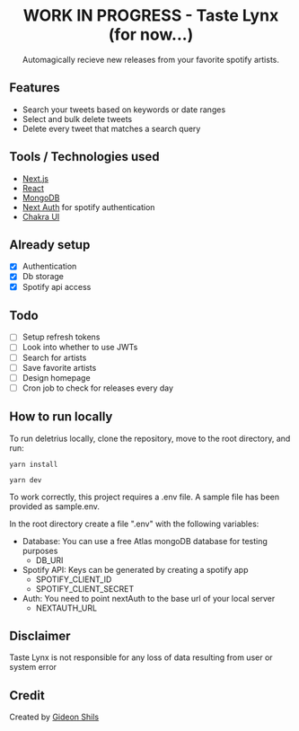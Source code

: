 <h1 align="center">WORK IN PROGRESS - Taste Lynx (for now...)</h1>
<p align="center">Automagically recieve new releases from your favorite spotify artists.</p>

## Features
* Search your tweets based on keywords or date ranges
* Select and bulk delete tweets
* Delete every tweet that matches a search query

## Tools / Technologies used
* [Next.js](https://nextjs.org/)
* [React](https://reactjs.org)
* [MongoDB](https://www.mongodb.com)
* [Next Auth](https://next-auth.js.org/) for spotify authentication
* [Chakra UI](https://chakra-ui.com/)

## Already setup
- [x] Authentication
- [x] Db storage
- [x] Spotify api access
## Todo
- [ ] Setup refresh tokens
- [ ] Look into whether to use JWTs
- [ ] Search for artists
- [ ] Save favorite artists
- [ ] Design homepage
- [ ] Cron job to check for releases every day

## How to run locally
To run deletrius locally, clone the repository, move to the root directory, and run:

`yarn install`

`yarn dev` 

To work correctly, this project requires a .env file. A sample file has been provided as sample.env.

In the root directory create a file ".env" with the following variables:

- Database: You can use a free Atlas mongoDB database for testing purposes
    - DB_URI
- Spotify API: Keys can be generated by creating a spotify app 
    - SPOTIFY_CLIENT_ID
    - SPOTIFY_CLIENT_SECRET
- Auth: You need to point nextAuth to the base url of your local server
    - NEXTAUTH_URL

## Disclaimer
Taste Lynx is not responsible for any loss of data resulting from user or system error

## Credit

Created by [Gideon Shils](gideonshils.com)
